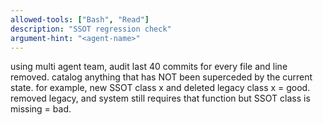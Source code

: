 ```yaml
---
allowed-tools: ["Bash", "Read"]
description: "SSOT regression check"
argument-hint: "<agent-name>"
---
```

 using multi agent team, audit last 40 commits for every file and line removed. catalog anything that has NOT been
  superceded by the current state. for example, new SSOT class x and deleted legacy class x = good. removed legacy,
  and system still requires that function but SSOT class is missing = bad.